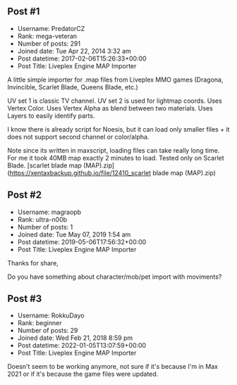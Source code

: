 ## Post #1
- Username: PredatorCZ
- Rank: mega-veteran
- Number of posts: 291
- Joined date: Tue Apr 22, 2014 3:32 am
- Post datetime: 2017-02-06T15:26:33+00:00
- Post Title: Liveplex Engine MAP Importer

A little simple importer for .map files from Liveplex MMO games (Dragona, Invincible, Scarlet Blade, Queens Blade, etc.)

UV set 1 is classic TV channel.
UV set 2 is used for lightmap coords.
Uses Vertex Color. 
Uses Vertex Alpha as blend between two materials.
Uses Layers to easily identify parts.

I know there is already script for Noesis, but it can load only smaller files + it does not support second channel or color/alpha.

Note since its written in maxscript, loading files can take really long time. For me it took 40MB map exactly 2 minutes to load.
Tested only on Scarlet Blade.
[scarlet blade map (MAP).zip](https://xentaxbackup.github.io/file/12410_scarlet blade map (MAP).zip)
## Post #2
- Username: magraopb
- Rank: ultra-n00b
- Number of posts: 1
- Joined date: Tue May 07, 2019 1:54 am
- Post datetime: 2019-05-06T17:56:32+00:00
- Post Title: Liveplex Engine MAP Importer

Thanks for share,

Do you have something about character/mob/pet import with moviments?
## Post #3
- Username: RokkuDayo
- Rank: beginner
- Number of posts: 29
- Joined date: Wed Feb 21, 2018 8:59 pm
- Post datetime: 2022-01-05T13:07:59+00:00
- Post Title: Liveplex Engine MAP Importer

Doesn't seem to be working anymore, not sure if it's because I'm in Max 2021 or if it's because the game files were updated.
